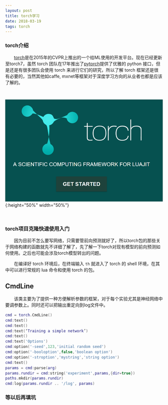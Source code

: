 ```yaml
---
layout: post
title: torch学习
date: 2018-03-19
tags: torch
---
```


### torch介绍

&#8195;&#8195;[torch](http://torch.ch/)是在2015年的CVPR上推出的一个给ML使用的开发平台。现在已经更新至torch7，虽然 torch 团队在17年推出了[pytorch](pytorch.org/)提供了优雅的 python 接口，但是还是有很多团队会使用 torch 来进行它们的研究，所以了解 torch 框架还是很有必要的，当然其他如caffe, mxnet等框架对于深度学习方向的从业者也都是应该了解的。

<br/>

![](/images/posts/2018-03-19-torch/1.PNG){:height="50%" width="50%"}

<br/>

### torch项目克隆快速使用入门

&#8195;&#8195;因为目前不怎么要写网络，只需要管前向预测就好了，所以torch包的那些关于网络构建的函数就先不详细了解了，先了解一下torch对现有模型的前向预测如何使用。之后也可能会涉及torch模型转出的问题。

&#8195;&#8195;在编译好 torch 环境后，在终端输入 `th` 就进入了 torch 的 shell 环境，在其中可以进行常规的 lua 命令和使用 torch 的包。

## CmdLine

&#8195;&#8195;该类主要为了提供一种方便解析参数的框架，对于每个实验尤其是神经网络中要调参数上。同时还可以把输出重定向到log文件中。

```lua
cmd = torch.CmdLine()
cmd:text()
cmd:text()
cmd:text(‘Training a simple network’)
cmd:text()
cmd:text('Options')
cmd:option('-seed',123,'initial random seed')
cmd:option('-booloption',false,'boolean option')
cmd:option('-stroption','mystring','string option')
cmd:text()
params = cmd:parse(arg)
params.rundir = cmd:string('experiment',params,{dir=true})
paths.mkdir(params.rundir)
cmd:log(params.rundir .. '/log', params)
```

### 等以后再填坑